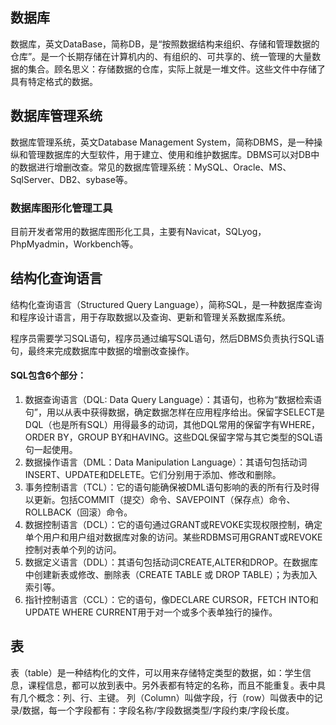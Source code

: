 ## 数据库

数据库，英文DataBase，简称DB，是“按照数据结构来组织、存储和管理数据的仓库”。是一个长期存储在计算机内的、有组织的、可共享的、统一管理的大量数据的集合。顾名思义：存储数据的仓库，实际上就是一堆文件。这些文件中存储了具有特定格式的数据。



## 数据库管理系统

数据库管理系统，英文Database Management System，简称DBMS，是一种操纵和管理数据库的大型软件，用于建立、使用和维护数据库。DBMS可以对DB中的数据进行增删改查。常见的数据库管理系统：MySQL、Oracle、MS、SqlServer、DB2、sybase等。



### 数据库图形化管理工具

目前开发者常用的数据库图形化工具，主要有Navicat，SQLyog，PhpMyadmin，Workbench等。



## 结构化查询语言

结构化查询语言（Structured Query Language），简称SQL，是一种数据库查询和程序设计语言，用于存取数据以及查询、更新和管理关系数据库系统。

程序员需要学习SQL语句，程序员通过编写SQL语句，然后DBMS负责执行SQL语句，最终来完成数据库中数据的增删改查操作。

#### SQL包含6个部分：

1. 数据查询语言（DQL: Data Query Language）：其语句，也称为“数据检索语句”，用以从表中获得数据，确定数据怎样在应用程序给出。保留字SELECT是DQL（也是所有SQL）用得最多的动词，其他DQL常用的保留字有WHERE，ORDER BY，GROUP BY和HAVING。这些DQL保留字常与其它类型的SQL语句一起使用。 
2. 数据操作语言（DML：Data Manipulation Language）：其语句包括动词INSERT、UPDATE和DELETE。它们分别用于添加、修改和删除。
3. 事务控制语言（TCL）：它的语句能确保被DML语句影响的表的所有行及时得以更新。包括COMMIT（提交）命令、SAVEPOINT（保存点）命令、ROLLBACK（回滚）命令。
4. 数据控制语言（DCL）：它的语句通过GRANT或REVOKE实现权限控制，确定单个用户和用户组对数据库对象的访问。某些RDBMS可用GRANT或REVOKE控制对表单个列的访问。
5. 数据定义语言（DDL）：其语句包括动词CREATE,ALTER和DROP。在数据库中创建新表或修改、删除表（CREATE TABLE 或 DROP TABLE）；为表加入索引等。
6. 指针控制语言（CCL）：它的语句，像DECLARE CURSOR，FETCH INTO和UPDATE WHERE CURRENT用于对一个或多个表单独行的操作。



## 表

表（table）是一种结构化的文件，可以用来存储特定类型的数据，如：学生信息，课程信息，都可以放到表中。另外表都有特定的名称，而且不能重复。表中具有几个概念：列、行、主键。 列（Column）叫做字段，行（row）叫做表中的记录/数据，每一个字段都有：字段名称/字段数据类型/字段约束/字段长度。